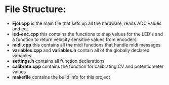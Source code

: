 # File Structure:
* **Fjol.cpp** is the main file that sets up all the hardware, reads ADC values and ect.
* **led-enc.cpp** this contains the functions to map values for the LED's and a function to return velocity sensitive values from encoders
* **midi.cpp** this contains all the midi functions that handle midi messages
* **variables.cpp** and **variables.h** contain all of the globally declared variables.
* **settings.h** contains all function declerations
* **calibrate.cpp** contains the function for calibrating CV and potentiometer values
* **makefile** contains the build info for this project
